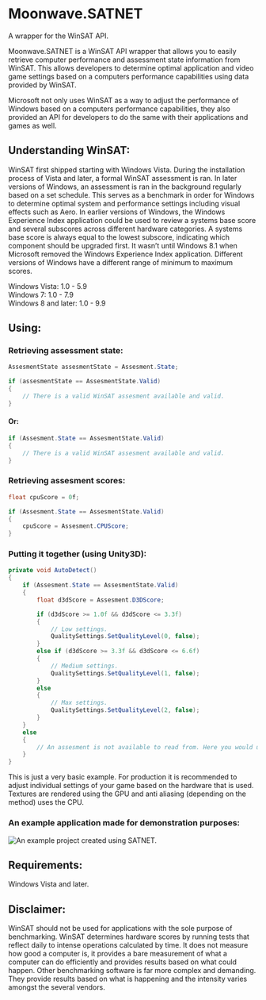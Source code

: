 # Moonwave.SATNET
A wrapper for the WinSAT API.

Moonwave.SATNET is a WinSAT API wrapper that allows you to easily retrieve computer performance and assessment state information from WinSAT. This allows developers to determine optimal application and video game settings based on a computers performance capabilities using data provided by WinSAT.

Microsoft not only uses WinSAT as a way to adjust the performance of Windows based on a computers performance capabilities, they also provided an API for developers to do the same with their applications and games as well.

## Understanding WinSAT:

WinSAT first shipped starting with Windows Vista. During the installation process of Vista and later, a formal WinSAT assessment is ran. In later versions of Windows, an assessment is ran in the background regularly based on a set schedule. This serves as a benchmark in order for Windows to determine optimal system and performance settings including visual effects such as Aero. In earlier versions of Windows, the Windows Experience Index application could be used to review a systems base score and several subscores across different hardware categories. A systems base score is always equal to the lowest subscore, indicating which component should be upgraded first. It wasn’t until Windows 8.1 when Microsoft removed the Windows Experience Index application. Different versions of Windows have a different range of minimum to maximum scores.

Windows Vista: 1.0 - 5.9  
Windows 7: 1.0 - 7.9  
Windows 8 and later: 1.0 - 9.9  

## Using:

### Retrieving assessment state:

```c#
AssesmentState assesmentState = Assesment.State;

if (assesmentState == AssesmentState.Valid)
{
    // There is a valid WinSAT assesment available and valid.
}
```

#### Or:

```c#
if (Assesment.State == AssesmentState.Valid)
{
    // There is a valid WinSAT assesment available and valid.
}
```

### Retrieving assesment scores:

```c#
float cpuScore = 0f;

if (Assesment.State == AssesmentState.Valid)
{
    cpuScore = Assesment.CPUScore;
}
```

### Putting it together (using Unity3D):

```c#
private void AutoDetect()
{
    if (Assesment.State == AssesmentState.Valid)
    {
        float d3dScore = Assesment.D3DScore;

        if (d3dScore >= 1.0f && d3dScore <= 3.3f)
        {
            // Low settings.
            QualitySettings.SetQualityLevel(0, false);
        }
        else if (d3dScore >= 3.3f && d3dScore <= 6.6f)
        {
            // Medium settings.
            QualitySettings.SetQualityLevel(1, false);
        }
        else
        {
            // Max settings.
            QualitySettings.SetQualityLevel(2, false);
        }
    }
    else
    {
        // An assesment is not available to read from. Here you would use another method.
    }
}
```
This is just a very basic example. For production it is recommended to adjust individual settings of your game based on the hardware that is used. Textures are rendered using the GPU and anti aliasing (depending on the method) uses the CPU.
### An example application made for demonstration purposes:
![An example project created using SATNET.](https://www.dl.dropboxusercontent.com/s/48bl16gaz5ep8bo/Photo%20Mar%2013%2C%207%2053%2051%20PM.jpg?dl=1)

## Requirements:
Windows Vista and later.

## Disclaimer:

WinSAT should not be used for applications with the sole purpose of benchmarking. WinSAT determines hardware scores by running tests that reflect daily to intense operations calculated by time. It does not measure how good a computer is, it provides a bare measurement of what a computer can do efficiently and provides results based on what could happen. Other benchmarking software is far more complex and demanding. They provide results based on what is happening and the intensity varies amongst the several vendors.
